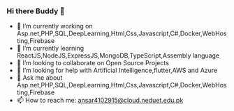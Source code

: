 ### Hi there Buddy 👋


- 🔭 I’m currently working on Asp.net,PHP,SQL,DeepLearning,Html,Css,Javascript,C#,Docker,WebHosting,Firebase
- 🌱 I’m currently learning ReactJS,NodeJS,ExpressJS,MongoDB,TypeScript,Assembly language
- 👯 I’m looking to collaborate on Open Source Projects
- 🤔 I’m looking for help with Artificial Intelligence,flutter,AWS and Azure
- 💬 Ask me about  Asp.net,PHP,SQL,DeepLearning,Html,Css,Javascript,C#,Docker,WebHosting,Firebase
- 📫 How to reach me: ansar4102915@cloud.neduet.edu.pk


